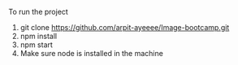 To run the project
1. git clone https://github.com/arpit-ayeeee/Image-bootcamp.git
2. npm install
3. npm start
4. Make sure node is installed in the machine
